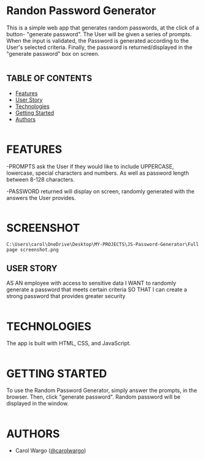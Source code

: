 # Randon Password Generator
This is a simple web app that generates random passwords, at the click of a button- "generate password". The User will be given a series of prompts. When the input is validated, the Password is generated according to the User's selected criteria. Finally, the password is returned/displayed in the "generate password" box on screen. 
```
```
## TABLE OF CONTENTS
- [Features](#features)
- [User Story](#user-story)
- [Technologies](#technologies)
- [Getting Started](#getting-started)
- [Authors](#authors)
```
```
# FEATURES

-PROMPTS ask the User if they would like to include UPPERCASE, lowercase, special characters and numbers. As well as password length between 8-128 characters.

-PASSWORD returned will display on screen, randomly generated with the answers the User provides. 
```
```
# SCREENSHOT
```
C:\Users\carol\OneDrive\Desktop\MY-PROJECTS\JS-Password-Generator\Full page screenshot.png

```
## USER STORY
AS AN employee with access to sensitive data
I WANT to randomly generate a password that meets certain criteria
SO THAT I can create a strong password that provides greater security
```
```
# TECHNOLOGIES
The app is built with HTML, CSS, and JavaScript. 
```
```
# GETTING STARTED
To use the Random Password Generator, simply answer the prompts, in the browser. Then, click "generate password". Random password will be displayed in the window.
```
```
# AUTHORS
- Carol Wargo  ([@carolwargo](https://github.com/carolwargo))







